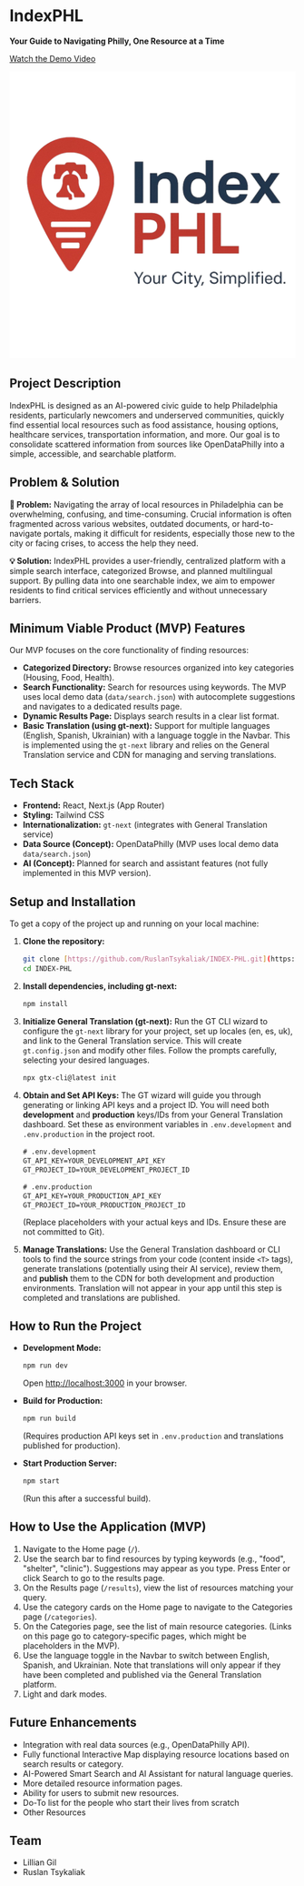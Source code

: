 # IndexPHL




**Your Guide to Navigating Philly, One Resource at a Time**

[Watch the Demo Video](https://www.youtube.com/embed/YDASd6kd8J8?si=-f6b5JowM_czbh7w)

![IndexPHL Logo](public/logo.png) 

## Project Description

IndexPHL is designed as an AI-powered civic guide to help Philadelphia residents, particularly newcomers and underserved communities, quickly find essential local resources such as food assistance, housing options, healthcare services, transportation information, and more. Our goal is to consolidate scattered information from sources like OpenDataPhilly into a simple, accessible, and searchable platform.

## Problem & Solution

**🚨 Problem:** Navigating the array of local resources in Philadelphia can be overwhelming, confusing, and time-consuming. Crucial information is often fragmented across various websites, outdated documents, or hard-to-navigate portals, making it difficult for residents, especially those new to the city or facing crises, to access the help they need.

**💡 Solution:** IndexPHL provides a user-friendly, centralized platform with a simple search interface, categorized Browse, and planned multilingual support. By pulling data into one searchable index, we aim to empower residents to find critical services efficiently and without unnecessary barriers.

## Minimum Viable Product (MVP) Features

Our MVP focuses on the core functionality of finding resources:

* **Categorized Directory:** Browse resources organized into key categories (Housing, Food, Health).
* **Search Functionality:** Search for resources using keywords. The MVP uses local demo data (`data/search.json`) with autocomplete suggestions and navigates to a dedicated results page.
* **Dynamic Results Page:** Displays search results in a clear list format.
* **Basic Translation (using gt-next):** Support for multiple languages (English, Spanish, Ukrainian) with a language toggle in the Navbar. This is implemented using the `gt-next` library and relies on the General Translation service and CDN for managing and serving translations.

## Tech Stack

* **Frontend:** React, Next.js (App Router)
* **Styling:** Tailwind CSS
* **Internationalization:** `gt-next` (integrates with General Translation service)
* **Data Source (Concept):** OpenDataPhilly (MVP uses local demo data `data/search.json`)
* **AI (Concept):** Planned for search and assistant features (not fully implemented in this MVP version).

## Setup and Installation

To get a copy of the project up and running on your local machine:

1.  **Clone the repository:**
    ```bash
    git clone [https://github.com/RuslanTsykaliak/INDEX-PHL.git](https://github.com/RuslanTsykaliak/INDEX-PHL.git)
    cd INDEX-PHL
    ```

2.  **Install dependencies, including gt-next:**
    ```bash
    npm install
    ```

3.  **Initialize General Translation (gt-next):**
    Run the GT CLI wizard to configure the `gt-next` library for your project, set up locales (en, es, uk), and link to the General Translation service. This will create `gt.config.json` and modify other files. Follow the prompts carefully, selecting your desired languages.

    ```bash
    npx gtx-cli@latest init
    ```

4.  **Obtain and Set API Keys:**
    The GT wizard will guide you through generating or linking API keys and a project ID. You will need both **development** and **production** keys/IDs from your General Translation dashboard. Set these as environment variables in `.env.development` and `.env.production` in the project root.

    ```env
    # .env.development
    GT_API_KEY=YOUR_DEVELOPMENT_API_KEY
    GT_PROJECT_ID=YOUR_DEVELOPMENT_PROJECT_ID
    ```

    ```env
    # .env.production
    GT_API_KEY=YOUR_PRODUCTION_API_KEY
    GT_PROJECT_ID=YOUR_PRODUCTION_PROJECT_ID
    ```
    (Replace placeholders with your actual keys and IDs. Ensure these are not committed to Git).

5.  **Manage Translations:**
    Use the General Translation dashboard or CLI tools to find the source strings from your code (content inside `<T>` tags), generate translations (potentially using their AI service), review them, and **publish** them to the CDN for both development and production environments. Translation will not appear in your app until this step is completed and translations are published.

## How to Run the Project

* **Development Mode:**
    ```bash
    npm run dev
    ```
    Open [http://localhost:3000](http://localhost:3000) in your browser.

* **Build for Production:**
    ```bash
    npm run build
    ```
    (Requires production API keys set in `.env.production` and translations published for production).

* **Start Production Server:**
    ```bash
    npm start
    ```
    (Run this after a successful build).

## How to Use the Application (MVP)

1.  Navigate to the Home page (`/`).
2.  Use the search bar to find resources by typing keywords (e.g., "food", "shelter", "clinic"). Suggestions may appear as you type. Press Enter or click Search to go to the results page.
3.  On the Results page (`/results`), view the list of resources matching your query.
4.  Use the category cards on the Home page to navigate to the Categories page (`/categories`).
5.  On the Categories page, see the list of main resource categories. (Links on this page go to category-specific pages, which might be placeholders in the MVP).
6.  Use the language toggle in the Navbar to switch between English, Spanish, and Ukrainian. Note that translations will only appear if they have been completed and published via the General Translation platform.
7. Light and dark modes.

## Future Enhancements

* Integration with real data sources (e.g., OpenDataPhilly API).
* Fully functional Interactive Map displaying resource locations based on search results or category.
* AI-Powered Smart Search and AI Assistant for natural language queries.
* More detailed resource information pages.
* Ability for users to submit new resources.
* Do-To list for the people who start their lives from scratch
* Other Resources

## Team

* Lillian Gil
* Ruslan Tsykaliak